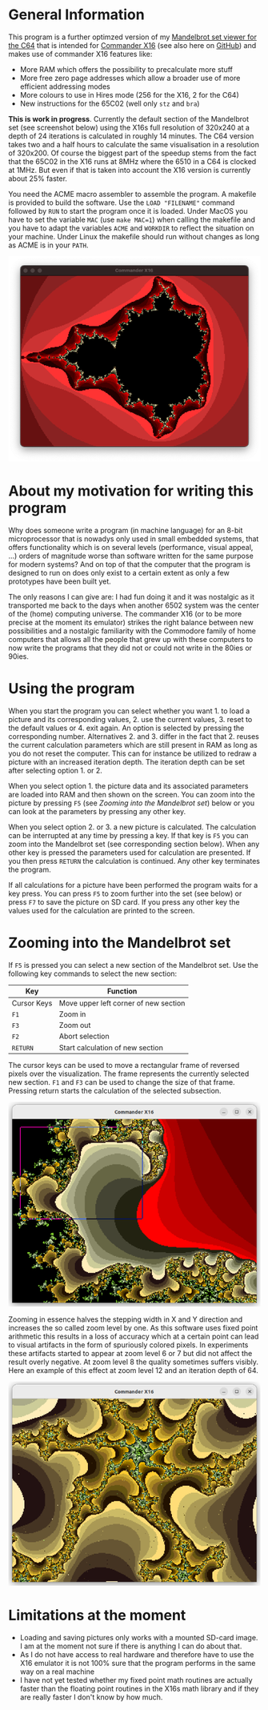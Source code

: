 # General Information

This program is a further optimzed version of my [Mandelbrot set viewer for the C64](https://github.com/rmsk2/c64_mandelbrot) that
is intended for [Commander X16](https://www.commanderx16.com) (see also here on 
[GitHub](https://github.com/commanderx16)) and makes use of commander X16 features like:

- More RAM which offers the possibility to precalculate more stuff
- More free zero page addresses which allow a broader use of more efficient addressing modes
- More colours to use in Hires mode (256 for the X16, 2 for the C64)
- New instructions for the 65C02 (well only `stz` and `bra`)

**This is work in progress**. Currently the default section of the Mandelbrot set (see screenshot below) 
using the X16s full resolution of 320x240 at a depth of 24 iterations is calculated in roughly 14 minutes. 
The  C64 version takes two and a half hours to calculate the same visualisation in a resolution of 320x200. 
Of course the biggest part of the speedup stems from the fact that the 65C02 in the X16 runs at 8MHz where 
the 6510 in a C64 is clocked at 1MHz. But even if that is taken into account the X16 version is currently 
about 25% faster.

You need the ACME macro assembler to assemble the program. A makefile is provided to build the software. 
Use the `LOAD "FILENAME"` command followed by `RUN` to start the program once it is loaded. Under MacOS you 
have to set the variable `MAC` (use `make MAC=1`) when calling the makefile and you have to adapt the variables 
`ACME` and `WORKDIR` to reflect the situation on your machine. Under Linux the makefile should run without 
changes as long as ACME is in your `PATH`.

![](/result.png?raw=true "Example picture in hires mode")

# About my motivation for writing this program

Why does someone write a program (in machine language) for an 8-bit microprocessor that is nowadys only 
used in small embedded systems, that offers functionality which is on several levels (performance, 
visual appeal, ...) orders of magnitude worse than software written for the same purpose for modern 
systems? And on top of that the computer that the program is designed to run on does only exist to
a certain extent as only a few prototypes have been built yet.

The only reasons I can give are: I had fun doing it and it was nostalgic as it transported me back to
the days when another 6502 system was the center of the (home) computing universe. The commander
X16 (or to be more precise at the moment its emulator) strikes the right balance between new possibilities 
and a nostalgic familiarity with the Commodore family of home computers that allows all the people
that grew up with these computers to now write the programs that they did not or could not write in
the 80ies or 90ies.

# Using the program

When you start the program you can select whether you want 1. to load a picture and its corresponding values, 2. 
use the current values, 3. reset to the default values or 4. exit again. An option is selected by pressing the corresponding
number. Alternatives 2. and 3. differ in the fact that 2. reuses the current calculation parameters which are
still present in RAM as long as you do not reset the computer. This can for instance be utilized to redraw a picture 
with an increased iteration depth. The iteration depth can be set after selecting option 1. or 2.

When you select option 1. the picture data and its associated parameters are loaded into RAM and then shown
on the screen. You can zoom into the picture by pressing `F5` (see *Zooming into the Mandelbrot set*) below or 
you can look at the parameters by pressing any other key.

When you select option 2. or 3. a new picture is calculated. The calculation can be interrupted at any time
by pressing a key. If that key is `F5` you can zoom into the Mandelbrot set (see corresponding section below).
When any other key is pressed the parameters used for calculation are presented. If you then press `RETURN` the
calculation is continued. Any other key terminates the program.

If all calculations for a picture have been performed the program waits for a key press. You can press `F5` 
to zoom further into the set (see below) or press `F7` to save the picture on SD card. If you press any other 
key the values used for the calculation are printed to the screen.

# Zooming into the Mandelbrot set

If `F5` is pressed you can select a new section of the Mandelbrot set. Use the following key commands to 
select the new section:

| Key | Function |
|-|-|
|Cursor Keys | Move upper left corner of new section |
| `F1` | Zoom in |
| `F3` | Zoom out |
| `F2`| Abort selection | 
| `RETURN` | Start calculation of new section |

The cursor keys can be used to move a rectangular frame of reversed pixels over the visualization. The frame
represents the currently selected new section. `F1` and  `F3` can be used to change the size of that frame. 
Pressing return starts the calculation of the selected subsection.

![](/zoom_frame.png?raw=true "Zooming in action")

Zooming in essence halves the stepping width in X and Y direction and increases the so called zoom level by one. 
As this software uses fixed point arithmetic this results in a loss of accuracy which at a certain point can 
lead to visual artifacts in the form of spuriously colored pixels. In experiments these artifacts started to 
appear at zoom level 6 or 7 but did not affect the result overly negative. At zoom level 8 the quality sometimes 
suffers visibly. Here an example of this effect at zoom level 12 and an iteration depth of 64.

![](/artifacts.png?raw=true "Example picture showing artifacts")


# Limitations at the moment

- Loading and saving pictures only works with a mounted SD-card image. I am at the moment not sure if there is anything
I can do about that.
- As I do not have access to real hardware and therefore have to use the X16 emulator it is not 100% sure that the program
performs in the same way on a real machine
- I have not yet tested whether my fixed point math routines are actually faster than the floating point routines
in the X16s math library and if they are really faster I don't know by how much.
